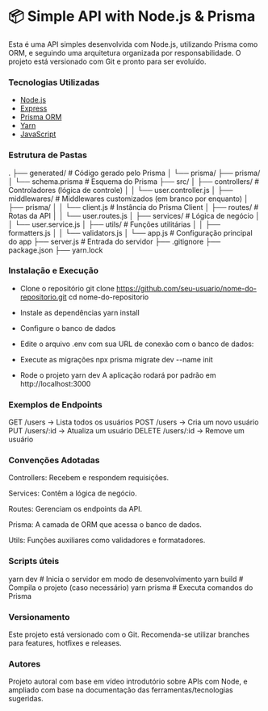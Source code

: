 # 📦 Simple API with Node.js & Prisma

Esta é uma API simples desenvolvida com Node.js, utilizando Prisma como ORM, e seguindo uma arquitetura organizada por responsabilidade. O projeto está versionado com Git e pronto para ser evoluído.

### Tecnologias Utilizadas

- [Node.js](https://nodejs.org/)
- [Express](https://expressjs.com/)
- [Prisma ORM](https://www.prisma.io/)
- [Yarn](https://yarnpkg.com/)
- [JavaScript](https://developer.mozilla.org/en-US/docs/Web/JavaScript)

### Estrutura de Pastas

.
├── generated/             # Código gerado pelo Prisma
│   └── prisma/
├── prisma/
│   └── schema.prisma      # Esquema do Prisma
├── src/
│   ├── controllers/       # Controladores (lógica de controle)
│   │   └── user.controller.js
│   ├── middlewares/       # Middlewares customizados (em branco por enquanto)
│   ├── prisma/
│   │   └── client.js       # Instância do Prisma Client
│   ├── routes/            # Rotas da API
│   │   └── user.routes.js
│   ├── services/          # Lógica de negócio
│   │   └── user.service.js
│   ├── utils/             # Funções utilitárias
│   │   ├── formatters.js
│   │   └── validators.js
│   └── app.js             # Configuração principal do app
├── server.js              # Entrada do servidor
├── .gitignore
├── package.json
├── yarn.lock

### Instalação e Execução
* Clone o repositório
git clone https://github.com/seu-usuario/nome-do-repositorio.git
cd nome-do-repositorio


* Instale as dependências
yarn install

* Configure o banco de dados

* Edite o arquivo .env com sua URL de conexão com o banco de dados:

* Execute as migrações
npx prisma migrate dev --name init

* Rode o projeto
yarn dev
A aplicação rodará por padrão em http://localhost:3000

### Exemplos de Endpoints
GET /users → Lista todos os usuários
POST /users → Cria um novo usuário
PUT /users/:id → Atualiza um usuário
DELETE /users/:id → Remove um usuário

### Convenções Adotadas
Controllers: Recebem e respondem requisições.

Services: Contêm a lógica de negócio.

Routes: Gerenciam os endpoints da API.

Prisma: A camada de ORM que acessa o banco de dados.

Utils: Funções auxiliares como validadores e formatadores.

### Scripts úteis
yarn dev        # Inicia o servidor em modo de desenvolvimento
yarn build      # Compila o projeto (caso necessário)
yarn prisma     # Executa comandos do Prisma

### Versionamento
Este projeto está versionado com o Git. Recomenda-se utilizar branches para features, hotfixes e releases.

### Autores

Projeto autoral com base em vídeo introdutório sobre APIs com Node, e ampliado com base na documentação das ferramentas/tecnologias sugeridas.